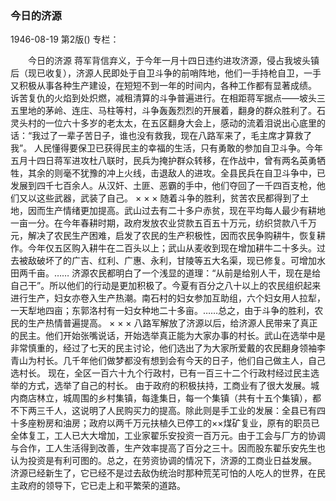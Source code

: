 ### 今日的济源

1946-08-19
第2版()
专栏：

　　今日的济源
    蒋军背信弃义，于今年一月十四日违约进攻济源，侵占我坡头镇后（现已收复），济源人民即处于自卫斗争的前哨阵地，他们一手持枪自卫，一手又积极从事各种生产建设，在短短不到一年的时间内，各种工作都有显著成绩。
    诉苦复仇的火焰到处炽燃，减租清算的斗争普遍进行。在相距蒋军据点——坡头三五里地的茅岭、连庄、马柱等村，斗争轰轰烈烈的开展着，翻身的群众胜利了。石灵头村的一位六十多岁的老太太，在五区翻身大会上，感动的流着泪说出心底里的话：“我过了一辈子苦日子，谁也没有救我，现在八路军来了，毛主席才算救了我”。
    人民懂得要保卫已获得民主的幸福的生活，只有勇敢的参加自卫斗争。今年五月十四日蒋军进攻杜八联时，民兵为掩护群众转移，在作战中，曾有两名英勇牺牲，其余的则毫不犹豫的冲上火线，击退敌人的进攻。全县民兵在自卫斗争中，已发展到四千七百余人。从汉奸、土匪、恶霸的手中，他们夺回了一千四百支枪，他们又以这些武器，武装了自己。
            ×                    ×                    ×
    随着斗争的胜利，贫苦农民都得到了土地，因而生产情绪更加提高。武山过去有二十多户赤贫，现在平均每人最少有耕地一亩一分。在今年春耕时期，政府发放农业贷款五百五十万元，纺织贷款八千万元，解决了农民生产困难，启发了农民的生产积极性，因而农民争购耕牛，恢复耕作。今年仅五区购入耕牛在二百头以上；武山从麦收到现在增加耕牛二十多头。过去被敌破坏了的广吉、红利、广惠、永利，甘陵等五大名渠，现已修复。可增加水田两千亩。……
    济源农民都明白了一个浅显的道理：“从前是给别人干，现在是给自己干”。所以他们的行动是更加积极了。今夏有百分之八十以上的农民组织起来进行生产，妇女亦卷入生产热潮。南石村的妇女参加互助组，六个妇女用人拉犁，一天犁地四亩；东郭洛村有一妇女种地二十多亩。……总之，由于斗争的胜利，农民的生产热情普遍提高。
            ×                    ×                      ×
    八路军解放了济源以后，给济源人民带来了真正的民主。他们开始张嘴说话，开始选举真正能为大家办事的村长。武山在选举中是非常慎重的，经过了七天的民主讨论，他们选出了为大家所爱戴的农民翻身领袖李青山为村长。几千年他们做梦都没有想到会有今天的日子，他们自己做主人，自己选村长。
    现在，全区一百六十九个行政村，已有一百三十二个行政村经过民主选举的方式，选举了自己的村长。
    由于政府的积极扶持，工商业有了很大发展。城内商店林立，城周围的乡村集镇，每逢集日，每一个集镇（共有十五个集镇），都不下两三千人，这说明了人民购买力的提高。除此则是手工业的发展：全县已有四十多座粉房和油房；政府以两千万元扶植久已停工的××煤矿复业，原有的职员已全体复工，工人已大大增加，工业家翟乐安投资一百万元。由于工会与厂方的协调与合作，工人生活得到改善，生产效率提高了百分之三十。因而股东翟乐安先生也认为投资是有利可图的。总之，在劳资协调的情况下，济源的工商业日益发展。
    济源已经新生了，它已经不是过去敌伪统治时那种荒芜可怕的人吃人的世界，在民主政府的领导下，它已走上和平繁荣的道路。
